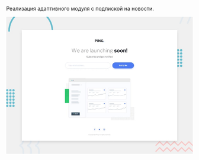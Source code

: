 Реализация адаптивного модуля с подпиской на новости.

![Design preview for the Ping coming soon page coding challenge](./design/desktop-preview.jpg)
